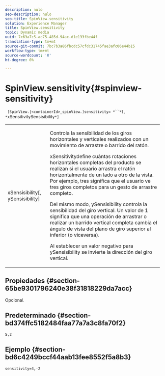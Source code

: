 ```yaml
---
description: nulo
seo-description: nulo
seo-title: SpinView.sensitivity
solution: Experience Manager
title: SpinView.sensitivity
topic: Dynamic media
uuid: 7c63a7c5-ac75-485d-94ac-d1e133fbe44f
translation-type: tm+mt
source-git-commit: 7bc7b3a86fbcdc57cfdc31745fae3afc06e44b15
workflow-type: tm+mt
source-wordcount: '0'
ht-degree: 0%

---
```



# SpinView.sensitivity{#spinview-sensitivity}

` [SpinView.|<containerId>_spinView.]sensitivity= *``*[, *`xSensitivitySensisibility`*]`

<table id="table_18D47E7C6A2D4D68B94225CB621D5F7C"> 
 <tbody> 
  <tr> 
   <td colname="col1"> <p> <span class="codeph"><span class="varname"> xSensisibility</span>[,  <span class="varname"> ySensisibility</span>]</span> </p> </td> 
   <td colname="col2"> <p> Controla la sensibilidad de los giros horizontales y verticales realizados con un movimiento de arrastre o barrido del ratón. </p> <p> <span class="codeph"> </span> xSensitivitydefine cuántas rotaciones horizontales completas del producto se realizan si el usuario arrastra el ratón horizontalmente de un lado a otro de la vista. Por ejemplo, tres significa que el usuario ve tres giros completos para un gesto de arrastre completo. </p> <p>Del mismo modo, <span class="codeph"> ySensisibility</span> controla la sensibilidad del giro vertical. Un valor de 1 significa que una operación de arrastrar o realizar un barrido vertical completa cambia el ángulo de vista del plano de giro superior al inferior (o viceversa). </p> <p>Al establecer un valor negativo para <span class="codeph"> ySensisibility</span> se invierte la dirección del giro vertical. </p> </td> 
  </tr> 
 </tbody> 
</table>

## Propiedades {#section-65be9301796240e38f31818229da7acc}

Opcional.

## Predeterminado {#section-bd374ffc5182484faa77a7a3c8fa70f2}

`5,2`

## Ejemplo {#section-bd6c4249bccf44aab13fee8552f5a8b3}

`sensitivity=4,-2`

